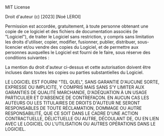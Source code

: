 MIT License

Droit d'auteur (c) [2023] [Noé LEROI]

Permission est accordée, gratuitement, à toute personne obtenant une copie
de ce logiciel et des fichiers de documentation associés (le "Logiciel"), de traiter
le Logiciel sans restriction, y compris sans limitation les droits
d'utiliser, copier, modifier, fusionner, publier, distribuer, sous-licencier et/ou vendre
des copies du Logiciel, et de permettre aux personnes auxquelles le Logiciel est
fourni de le faire, sous réserve des conditions suivantes :

La mention du droit d'auteur ci-dessus et cette autorisation doivent être incluses dans toutes les copies
ou parties substantielles du Logiciel.

LE LOGICIEL EST FOURNI "TEL QUEL", SANS GARANTIE D'AUCUNE SORTE, EXPRESSE OU
IMPLICITE, Y COMPRIS MAIS SANS S'Y LIMITER AUX GARANTIES DE QUALITÉ MARCHANDE,
D'ADÉQUATION À UN USAGE PARTICULIER ET D'ABSENCE DE CONTREFAÇON. EN AUCUN CAS LES AUTEURS
OU LES TITULAIRES DE DROITS D'AUTEUR NE SERONT RESPONSABLES DE TOUTE RÉCLAMATION, DOMMAGE OU AUTRE
RESPONSABILITÉ, QUE CE SOIT DANS LE CADRE D'UNE ACTION CONTRACTUELLE, DÉLICTUELLE OU AUTRE, DÉCOULANT DE,
OU EN LIEN AVEC LE LOGICIEL OU L'UTILISATION OU AUTRES OPÉRATIONS DANS LE LOGICIEL.
